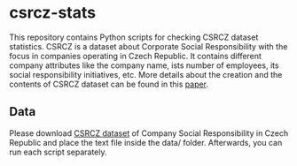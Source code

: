 # csrcz-stats

This repository contains Python scripts for checking CSRCZ dataset statistics. CSRCZ is a dataset about Corporate Social Responsibility with the focus in companies operating in Czech Republic. It contains different company attributes like the company name, ists number of employees, its social responsibility initiatives, etc. More details about the creation and the contents of CSRCZ dataset can be found in this [paper](https://arxiv.org/abs/2301.03404).   
 

## Data

Please download [CSRCZ dataset](https://zenodo.org/record/7495802) of Company Social Responsibility in Czech Republic and place the text file inside the data/ folder. Afterwards, you can run each script separately. 
